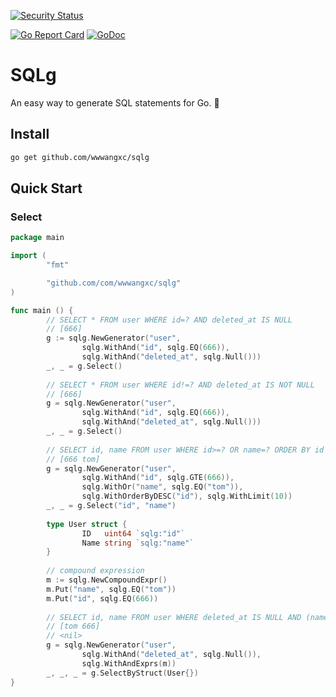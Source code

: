 [![Security Status](https://www.murphysec.com/platform3/v3/badge/1609921498488274944.svg)](https://www.murphysec.com/accept?code=299ad9b983a705c0e56686a746816921&type=1&from=2)

[![Go Report Card](https://goreportcard.com/badge/github.com/wwwangxc/sqlg)](https://goreportcard.com/report/github.com/wwwangxc/sqlg)
[![GoDoc](https://pkg.go.dev/badge/github.com/wwwangxc/sqlg?status.svg)](https://pkg.go.dev/github.com/wwwangxc/sqlg)

# SQLg

An easy way to generate SQL statements for Go. 🤗

## Install

```sh
go get github.com/wwwangxc/sqlg
```

## Quick Start

### Select

```go
package main

import (
        "fmt"

        "github.com/com/wwwangxc/sqlg"
)

func main () {
        // SELECT * FROM user WHERE id=? AND deleted_at IS NULL
        // [666]
        g := sqlg.NewGenerator("user",
                sqlg.WithAnd("id", sqlg.EQ(666)),
                sqlg.WithAnd("deleted_at", sqlg.Null()))
        _, _ = g.Select()
    
        // SELECT * FROM user WHERE id!=? AND deleted_at IS NOT NULL
        // [666]
        g = sqlg.NewGenerator("user",
                sqlg.WithAnd("id", sqlg.EQ(666)),
                sqlg.WithAnd("deleted_at", sqlg.Null()))
        _, _ = g.Select()
    
        // SELECT id, name FROM user WHERE id>=? OR name=? ORDER BY id DESC LIMIT 10
        // [666 tom]
        g = sqlg.NewGenerator("user",
                sqlg.WithAnd("id", sqlg.GTE(666)),
                sqlg.WithOr("name", sqlg.EQ("tom")),
                sqlg.WithOrderByDESC("id"), sqlg.WithLimit(10))
        _, _ = g.Select("id", "name")
    
        type User struct {
                ID   uint64 `sqlg:"id"`
                Name string `sqlg:"name"`
        }
    
        // compound expression
        m := sqlg.NewCompoundExpr()
        m.Put("name", sqlg.EQ("tom"))
        m.Put("id", sqlg.EQ(666))
        
        // SELECT id, name FROM user WHERE deleted_at IS NULL AND (name=? OR id=?)
        // [tom 666]
        // <nil>
        g = sqlg.NewGenerator("user",
                sqlg.WithAnd("deleted_at", sqlg.Null()),
                sqlg.WithAndExprs(m))
        _, _, _ = g.SelectByStruct(User{})
}
```
